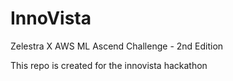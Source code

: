 # InnoVista
Zelestra X AWS ML Ascend Challenge - 2nd Edition
 



This repo is created for the innovista hackathon
